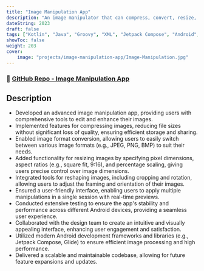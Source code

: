 ```yaml
---
title: "Image Manipulation App"
description: "An image manipulator that can compress, convert, resize, reshape images"
dateString: 2023
draft: false
tags: ["Kotlin", "Java", "Groovy", "XML", "Jetpack Compose", "Android", "Glide"]
showToc: false
weight: 203
cover:
    image: "projects/image-manipulation-app/Image-Manipulation.jpg"
--- 
```

### 🔗 [GitHub Repo - Image Manipulation App](https://github.com/Rayan-Mansoor/Android-Image-Manipulation-App)


## Description

- Developed an advanced image manipulation app, providing users with comprehensive tools to edit and enhance their images.
- Implemented features for compressing images, reducing file sizes without significant loss of quality, ensuring efficient storage and sharing.
- Enabled image format conversion, allowing users to easily switch between various image formats (e.g., JPEG, PNG, BMP) to suit their needs.
- Added functionality for resizing images by specifying pixel dimensions, aspect ratios (e.g., square fit, 9:16), and percentage scaling, giving users precise control over image dimensions.
- Integrated tools for reshaping images, including cropping and rotation, allowing users to adjust the framing and orientation of their images.
- Ensured a user-friendly interface, enabling users to apply multiple manipulations in a single session with real-time previews.
- Conducted extensive testing to ensure the app's stability and performance across different Android devices, providing a seamless user experience.
- Collaborated with the design team to create an intuitive and visually appealing interface, enhancing user engagement and satisfaction.
- Utilized modern Android development frameworks and libraries (e.g., Jetpack Compose, Glide) to ensure efficient image processing and high performance.
- Delivered a scalable and maintainable codebase, allowing for future feature expansions and updates.